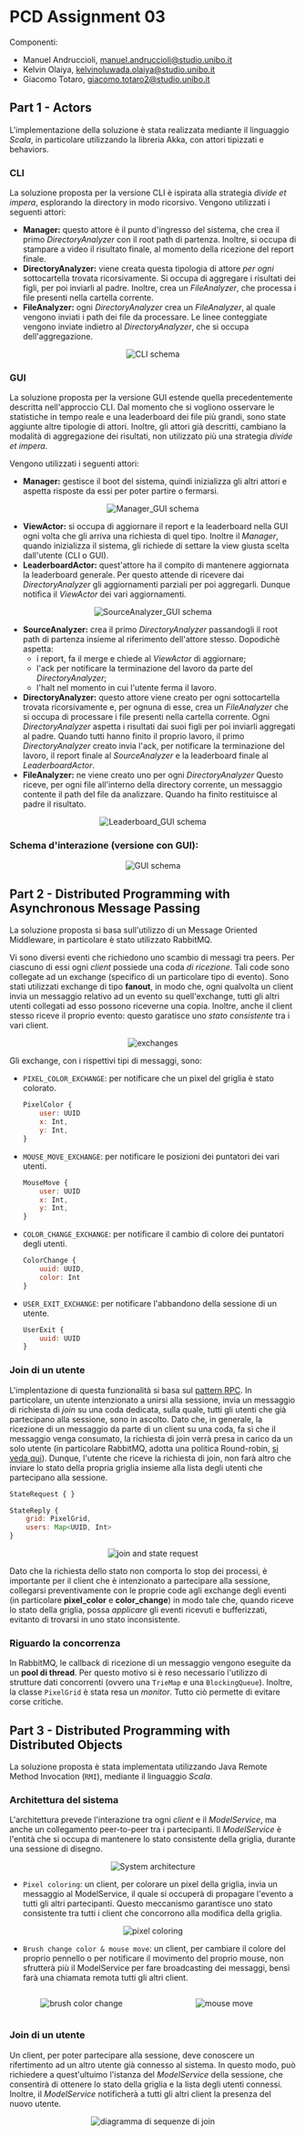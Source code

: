 # PCD Assignment 03

Componenti:

- Manuel Andruccioli, manuel.andruccioli@studio.unibo.it
- Kelvin Olaiya, kelvinoluwada.olaiya@studio.unibo.it
- Giacomo Totaro, giacomo.totaro2@studio.unibo.it



## Part 1 - Actors

L'implementazione della soluzione è stata realizzata mediante il linguaggio *Scala*, in particolare utilizzando la libreria Akka, con attori tipizzati e behaviors.



### CLI

La soluzione proposta per la versione CLI è ispirata alla strategia *divide et impera*, esplorando la directory in modo ricorsivo. Vengono utilizzati i seguenti attori:

- **Manager:** questo attore è il punto d'ingresso del sistema, che crea il primo *DirectoryAnalyzer* con il root path di partenza. Inoltre, si occupa di stampare a video il risultato finale, al momento della ricezione del report finale.
- **DirectoryAnalyzer:** viene creata questa tipologia di attore *per ogni* sottocartella trovata ricorsivamente. Si occupa di aggregare i risultati dei figli, per poi inviarli al padre. Inoltre, crea un *FileAnalyzer*, che processa i file presenti nella cartella corrente.
- **FileAnalyzer:** ogni *DirectoryAnalyzer* crea un *FileAnalyzer*, al quale vengono inviati i path dei file da processare. Le linee conteggiate vengono inviate indietro al *DirectoryAnalyzer*, che si occupa dell'aggregazione.

<p align="center">
    <img src="./docs/part-01/cli-schema.svg" alt="CLI schema"/>
</p>



### GUI

La soluzione proposta per la versione GUI estende quella precedentemente descritta nell'approccio CLI. Dal momento che si vogliono osservare le statistiche in tempo reale e una leaderboard dei file più grandi, sono state aggiunte altre tipologie di attori. Inoltre, gli attori già descritti, cambiano la modalità di aggregazione dei risultati, non utilizzato più una strategia *divide et impera*.

Vengono utilizzati i seguenti attori:

- **Manager:** gestisce il boot del sistema, quindi inizializza gli altri attori e aspetta risposte da essi per poter partire o fermarsi.

<p align="center">
    <img src="./docs/part-01/manager.svg" alt="Manager_GUI schema"/>
</p>

- **ViewActor:** si occupa di aggiornare il report e la leaderboard nella GUI ogni volta che gli arriva una richiesta di quel tipo. Inoltre il *Manager*, quando inizializza il sistema, gli richiede di settare la view giusta scelta dall'utente (CLI o GUI).
- **LeaderboardActor:** quest'attore ha il compito di mantenere aggiornata la leaderboard generale. Per questo attende di ricevere dai *DirectoryAnalyzer* gli aggiornamenti parziali per poi aggregarli. Dunque notifica il *ViewActor* dei vari aggiornamenti.

<p align="center">
    <img src="./docs/part-01/directories-exploring.svg" alt="SourceAnalyzer_GUI schema"/>
</p>

- **SourceAnalyzer:** crea il primo *DirectoryAnalyzer* passandogli il root path di partenza insieme al riferimento dell'attore stesso. Dopodichè aspetta:
    - i report, fa il merge e chiede al *ViewActor* di aggiornare;
    - l'ack per notificare la terminazione del lavoro da parte del *DirectoryAnalyzer*;
    - l'halt nel momento in cui l'utente ferma il lavoro.
- **DirectoryAnalyzer:** questo attore viene creato per ogni sottocartella trovata ricorsivamente e, per ognuna di esse, crea un *FileAnalyzer* che si occupa di processare i file presenti nella cartella corrente. Ogni *DirectoryAnalyzer* aspetta i risultati dai suoi figli per poi inviarli aggregati al padre. Quando tutti hanno finito il proprio lavoro, il primo *DirectoryAnalyzer* creato invia l'ack, per notificare la terminazione del lavoro, il report finale al *SourceAnalyzer* e la leaderboard finale al *LeaderboardActor*.
- **FileAnalyzer:** ne viene creato uno per ogni *DirectoryAnalyzer* Questo riceve, per ogni file all'interno della directory corrente, un messaggio contente il path del file da analizzare. Quando ha finito restituisce al padre il risultato.

<p align="center">
    <img src="./docs/part-01/leaderboard.svg" alt="Leaderboard_GUI schema"/>
</p>



### Schema d'interazione (versione con GUI): 

<p align="center">
    <img src="./docs/part-01/gui-schema.svg" alt="GUI schema"/>
</p>



## Part 2 - Distributed Programming with Asynchronous Message Passing

La soluzione proposta si basa sull'utilizzo di un Message Oriented Middleware, in particolare è stato utilizzato RabbitMQ. 

Vi sono diversi eventi che richiedono uno scambio di messagi tra peers. Per ciascuno di essi ogni *client*
possiede una coda *di ricezione*. Tali code sono collegate ad un exchange (specifico di un particolare tipo di evento).
Sono stati utilizzati exchange di tipo **fanout**, in modo che, ogni qualvolta un client invia un 
messaggio relativo ad un evento su quell'exchange, tutti gli altri utenti collegati ad esso possono riceverne una copia.
Inoltre, anche il client stesso riceve il proprio evento: questo garatisce uno *stato consistente* tra i vari client.

<p align="center">
    <img src="./docs/part-02/message-fanout-queues.svg" alt="exchanges"/>
</p>

Gli exchange, con i rispettivi tipi di messaggi, sono:

- `PIXEL_COLOR_EXCHANGE`: per notificare che un pixel del griglia è stato colorato.
    ```javascript
    PixelColor {
        user: UUID
        x: Int,
        y: Int,
    }
    ```
- `MOUSE_MOVE_EXCHANGE`: per notificare le posizioni dei puntatori dei vari utenti.
    ```javascript
    MouseMove {
        user: UUID
        x: Int,
        y: Int, 
    }
    ```
- `COLOR_CHANGE_EXCHANGE`: per notificare il cambio di colore dei puntatori degli utenti.
    ```javascript
    ColorChange {
        uuid: UUID,
        color: Int
    }
    ```
- `USER_EXIT_EXCHANGE`: per notificare l'abbandono della sessione di un utente.
    ```javascript
    UserExit {
        uuid: UUID
    }
    ```



### Join di un utente

L'implentazione di questa funzionalità si basa sul [pattern RPC](https://www.rabbitmq.com/tutorials/tutorial-six-java.html).
In particolare, un utente intenzionato a unirsi alla sessione, invia un messaggio di richiesta di *join* su una coda dedicata, sulla quale, tutti gli utenti che già partecipano alla sessione, sono in ascolto.
Dato che, in generale, la ricezione di un messaggio da parte di un client su una coda, fa sì che il messaggio venga consumato, la richiesta di join verrà presa in carico da un solo utente (in particolare RabbitMQ, adotta una politica Round-robin, [si veda qui](https://www.rabbitmq.com/tutorials/tutorial-two-java.html)).
Dunque, l'utente che riceve la richiesta di join, non farà altro che inviare lo stato della propria griglia insieme alla lista degli utenti che partecipano alla sessione.

```javascript
StateRequest { }

StateReply {
    grid: PixelGrid,
    users: Map<UUID, Int>
}
```
<p align="center">
    <img src="./docs/part-02/get-state-rpc.svg" alt="join and state request"/>
</p>

Dato che la richiesta dello stato non comporta lo stop dei processi, è importante per il client che è intenzionato a partecipare alla sessione, collegarsi preventivamente con le proprie code agli exchange degli eventi (in particolare **pixel_color** e **color_change**) in modo tale che, quando riceve lo stato della griglia, possa *applicare* gli eventi ricevuti e bufferizzati, evitanto di trovarsi in uno stato inconsistente.

### Riguardo la concorrenza

In RabbitMQ, le callback di ricezione di un messaggio vengono eseguite da un **pool di thread**. Per questo motivo
si è reso necessario l'utilizzo di strutture dati concorrenti (ovvero una `TrieMap` e una `BlockingQueue`).
Inoltre, la classe `PixelGrid` è stata resa un *monitor*. Tutto ciò permette di evitare corse critiche.



## Part 3 - Distributed Programming with Distributed Objects

La soluzione proposta è stata implementata utilizzando Java Remote Method Invocation (`RMI`), mediante il linguaggio *Scala*.



### Architettura del sistema

L'architettura prevede l'interazione tra ogni *client* e il *ModelService*, ma anche un collegamento peer-to-peer tra i partecipanti.
Il *ModelService* è l'entità che si occupa di mantenere lo stato consistente della griglia, durante una sessione di disegno.

<p align="center">
    <img src="./docs/part-03/interaction-schema.svg" alt="System architecture"/>
</p>

- `Pixel coloring`: un client, per colorare un pixel della griglia, invia un messaggio al ModelService, il quale si occuperà di propagare l'evento a tutti gli altri partecipanti. Questo meccanismo garantisce uno stato consistente tra tutti i client che concorrono alla modifica della griglia.

<p align="center">
    <img src="./docs/part-03/pixel-color.svg" alt="pixel coloring"/>
</p>

- `Brush change color & mouse move`: un client, per cambiare il colore del proprio pennello o per notificare il movimento del proprio mouse, non sfrutterà più il ModelService per fare broadcasting dei messaggi, bensì farà una chiamata remota tutti gli altri client.

<div style="text-align: center">
    <p align="center" style="display: inline-block; width: 49%; vertical-align: middle;">
        <img src="./docs/part-03/color-change.svg" alt="brush color change"/>
    </p>
    <p align="center" style="display: inline-block; width: 49%; vertical-align: middle">
        <img src="./docs/part-03/mouse-move.svg" alt="mouse move"/>
    </p>
</div>



### Join di un utente

Un client, per poter partecipare alla sessione, deve conoscere un rifertimento ad un altro utente già connesso al sistema.
In questo modo, può richiedere a quest'ultuimo l'istanza del *ModelService* della sessione, che consentirà di ottenere lo stato della griglia e la lista degli utenti connessi.
Inoltre, il *ModelService* notificherà a tutti gli altri client la presenza del nuovo utente.

<p align="center">
    <img src="./docs/part-03/join-sequence.svg" alt="diagramma di sequenze di join"/>
</p>
